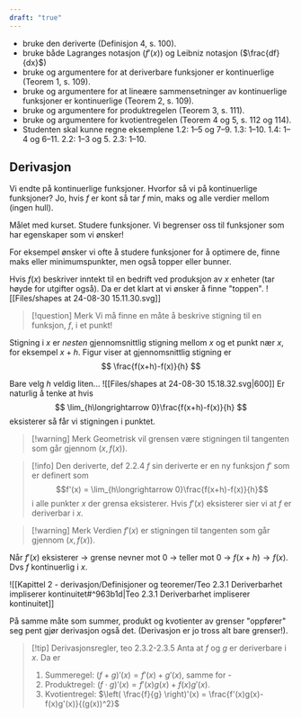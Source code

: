 ```yaml
---
draft: "true"
---
```

- bruke den deriverte (Definisjon 4, s. 100).
- bruke både Lagranges notasjon ($f'(x)$) og Leibniz notasjon ($\frac{df}{dx}$) 
- bruke og argumentere for at deriverbare funksjoner er kontinuerlige (Teorem 1, s. 109).
- bruke og argumentere for at lineære sammensetninger av kontinuerlige funksjoner er kontinuerlige (Teorem 2, s. 109).
- bruke og argumentere for produktregelen (Teorem 3, s. 111).
- bruke og argumentere for kvotientregelen (Teorem 4 og 5, s. 112 og 114).
- Studenten skal kunne regne eksemplene 1.2: 1–5 og 7–9. 1.3: 1–10. 1.4: 1–4 og 6–11. 2.2: 1–3 og 5. 2.3: 1–10.

## Derivasjon

Vi endte på kontinuerlige funksjoner. Hvorfor så vi på kontinuerlige funksjoner? Jo, hvis $f$ er kont så tar $f$ min, maks og alle verdier mellom (ingen hull).

Målet med kurset. Studere funksjoner. Vi begrenser oss til funksjoner som har egenskaper som vi ønsker!

For eksempel ønsker vi ofte å studere funksjoner for å optimere de, finne maks eller minimumspunkter, men også topper eller bunner. 

Hvis $f(x)$ beskriver inntekt til en bedrift ved produksjon av $x$ enheter (tar høyde for utgifter også). Da er det klart at vi ønsker å finne "toppen".
![[Files/shapes at 24-08-30 15.11.30.svg]]
> [!question] Merk 
> Vi må finne en måte å beskrive stigning til en funksjon, $f$, i et punkt!

Stigning i $x$ er *nesten* gjennomsnittlig stigning mellom $x$ og et punkt nær $x$, for eksempel $x+h$. Figur viser at gjennomsnittlig stigning er
$$
\frac{f(x+h)-f(x)}{h}
$$

Bare velg $h$ veldig liten...
![[Files/shapes at 24-08-30 15.18.32.svg|600]]
Er naturlig å tenke at hvis 
$$
\lim_{h\longrightarrow  0}\frac{f(x+h)-f(x)}{h}
$$
eksisterer så får vi stigningen i punktet.

> [!warning] Merk 
> Geometrisk vil grensen være stigningen til tangenten som går gjennom $(x,f(x))$.

> [!info] Den deriverte, def 2.2.4
> $f$ sin deriverte er en ny funksjon $f'$ som er definert som
> $$f'(x) = \lim_{h\longrightarrow  0}\frac{f(x+h)-f(x)}{h}$$ 
>i alle punkter $x$ der grensa eksisterer. Hvis $f'(x)$ eksisterer sier vi at $f$ er deriverbar i $x$. 

> [!warning] Merk 
> Verdien $f'(x)$ er stigningen til tangenten som går gjennom $(x,f(x))$.

Når $f'(x)$ eksisterer $\longrightarrow$ grense nevner mot 0 $\longrightarrow$ teller mot 0 $\longrightarrow$ $f(x+h) \longrightarrow f(x)$. Dvs $f$ kontinuerlig i $x$.

![[Kapittel 2 - derivasjon/Definisjoner og teoremer/Teo 2.3.1 Deriverbarhet impliserer kontinuitet#^963b1d|Teo 2.3.1 Deriverbarhet impliserer kontinuitet]]


På samme måte som summer, produkt og kvotienter av grenser "oppfører" seg pent gjør derivasjon også det. (Derivasjon er jo tross alt bare grenser!).

> [!tip] Derivasjonsregler, teo 2.3.2-2.3.5
> Anta at $f$ og $g$ er deriverbare i $x$. Da er
> 1. Summeregel: $(f+g)'(x) = f'(x)+g'(x)$, samme for -
> 2. Produktregel: $(f \cdot g)'(x) = f'(x)g(x)+f(x)g'(x)$. 
> 3. Kvotientregel: $\left( \frac{f}{g} \right)'(x) = \frac{f'(x)g(x)-f(x)g'(x)}{(g(x))^2}$
>
